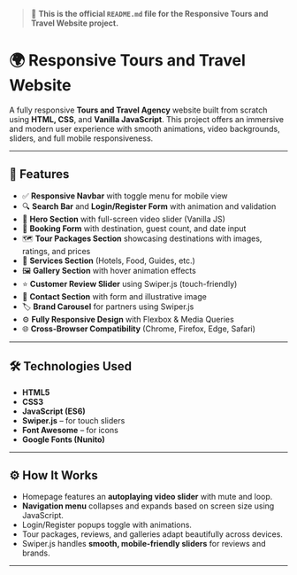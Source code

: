 > 📄 **This is the official `README.md` file for the Responsive Tours and Travel Website project.**

# 🌍 Responsive Tours and Travel Website

A fully responsive **Tours and Travel Agency** website built from scratch using **HTML, CSS**, and **Vanilla JavaScript**. This project offers an immersive and modern user experience with smooth animations, video backgrounds, sliders, and full mobile responsiveness.

---

## 🚀 Features

- ✅ **Responsive Navbar** with toggle menu for mobile view  
- 🔍 **Search Bar** and **Login/Register Form** with animation and validation  
- 🎥 **Hero Section** with full-screen video slider (Vanilla JS)  
- 🧳 **Booking Form** with destination, guest count, and date input  
- 🗺️ **Tour Packages Section** showcasing destinations with images, ratings, and prices  
- 🧰 **Services Section** (Hotels, Food, Guides, etc.)  
- 🖼️ **Gallery Section** with hover animation effects  
- ⭐ **Customer Review Slider** using Swiper.js (touch-friendly)  
- 📩 **Contact Section** with form and illustrative image  
- 🏷️ **Brand Carousel** for partners using Swiper.js  
- ⚙️ **Fully Responsive Design** with Flexbox & Media Queries  
- 🌐 **Cross-Browser Compatibility** (Chrome, Firefox, Edge, Safari)



---

## 🛠️ Technologies Used

- **HTML5**
- **CSS3**
- **JavaScript (ES6)**
- **Swiper.js** – for touch sliders
- **Font Awesome** – for icons
- **Google Fonts (Nunito)**

---

## ⚙️ How It Works

- Homepage features an **autoplaying video slider** with mute and loop.
- **Navigation menu** collapses and expands based on screen size using JavaScript.
- Login/Register popups toggle with animations.
- Tour packages, reviews, and galleries adapt beautifully across devices.
- Swiper.js handles **smooth, mobile-friendly sliders** for reviews and brands.

---



